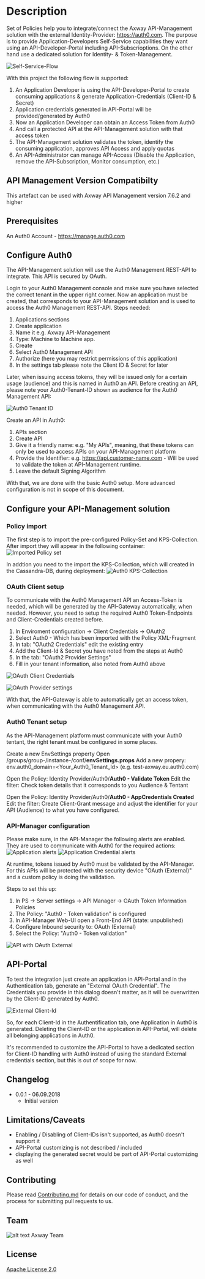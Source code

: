 
# Description

Set of Policies help you to integrate/connect the Axway API-Management solution with the external Identity-Provider: https://auth0.com.
The purpose is to provide Application-Developers Self-Service capabilities they want using an API-Developer-Portal including API-Subscrioptions. On the other hand use a dedicated solution for Identity- & Token-Management.

![Self-Service-Flow](https://github.com/Axway-API-Management-Plus/auth0-apim-integration/blob/master/images/External_Token-Provider-Self-Service.png)

With this project the following flow is supported:
1. An Application Developer is using the API-Developer-Portal to create consuming applications & generate Application-Credentials (Client-ID & Secret)
2. Application credentials generated in API-Portal will be provided/generated by Auth0
3. Now an Application Developer can obtain an Access Token from Auth0
4. And call a protected API at the API-Management solution with that access token
5. The API-Management solution validates the token, identify the consuming application, approves API Access and apply quotas
6. An API-Administrator can manage API-Access (Disable the Application, remove the API-Subscription, Monitor consumption, etc.)

## API Management Version Compatibilty
This artefact can be used with Axway API Management version 7.6.2 and higher

## Prerequisites
An Auth0 Account - https://manage.auth0.com

## Configure Auth0
The API-Management solution will use the Auth0 Management REST-API to integrate. This API is secured by OAuth. 

Login to your Auth0 Management console and make sure you have selected the correct tenant in the upper right corner. 
Now an application must be created, that corresponds to your API-Management solution and is used to access the Auth0 Management REST-API.
Steps needed:
 1. Applications sections
 2. Create application
 3. Name it e.g. Axway API-Management
 4. Type: Machine to Machine app.
 5. Create
 6. Select Auth0 Management API
 7. Authorize (here you may restrict permissions of this application)
 8. In the settings tab please note the Client ID & Secret for later

Later, when issuing access tokens, they will be issued only for a certain usage (audience) and this is named in Auth0 an API. Before creating an API, please note your Auth0-Tenant-ID shown as audience for the Auth0 Management API:

![Auth0 Tenant ID](https://github.com/Axway-API-Management-Plus/auth0-apim-integration/blob/master/images/auth0_tenant_id.png)

Create an API in Auth0:
 1. APIs section
 2. Create API
 3. Give it a friendly name: e.g. "My APIs", meaning, that these tokens can only be used to access APIs on your API-Management platform
 4. Provide the Identifier: e.g. https://api.customer-name.com - Will be used to validate the token at API-Management runtime.
 5. Leave the default Signing Algorithm

With that, we are done with the basic Auth0 setup. More advanced configuration is not in scope of this document. 

## Configure your API-Management solution
### Policy import
The first step is to import the pre-configured Policy-Set and KPS-Collection. 
After import they will appear in the following container:
![Imported Policy set](https://github.com/Axway-API-Management-Plus/auth0-apim-integration/blob/master/images/imported_auth0_policy.png)

In addtion you need to the import the KPS-Collection, which will created in the Cassandra-DB, during deployment:
![Auth0 KPS-Collection](https://github.com/Axway-API-Management-Plus/auth0-apim-integration/blob/master/images/imported_auth0_kps_collection.png)

### OAuth Client setup
To communicate with the Auth0 Management API an Access-Token is needed, which will be generated by the API-Gateway automatically, when needed. However, you need to setup the required Auth0 Token-Endpoints and Client-Credentials created before.

 1. In Enviroment configuration -> Client Credentials -> OAuth2
 2. Select Auth0 - Which has been imported with the Policy XML-Fragment
 3. In tab: "OAuth2 Credentials" edit the existing entry
 4. Add the Client-Id & Secret you have noted from the steps at Auth0
 5. In the tab: "OAuth2 Provider Settings"
 6. Fill in your tenant information, also noted from Auth0 above

![OAuth Client Credentials](https://github.com/Axway-API-Management-Plus/auth0-apim-integration/blob/master/images/oauth2_client_credential_settings.png)

![OAuth Provider settings](https://github.com/Axway-API-Management-Plus/auth0-apim-integration/blob/master/images/oauth2_client_provider_settings.png)

With that, the API-Gateway is able to automatically get an access token, when communicating with the Auth0 Management API.

### Auth0 Tenant setup
As the API-Management platform must communicate with your Auth0 tentant, the right tenant must be configured in some places.

Create a new EnvSettings property
Open <apigw-install>/groups/group-<n>/instance-<n>/conf/**envSettings.props**
Add a new propery: 
env.auth0_domain=<Your_Auth0_Tenant_Id> (e.g. test-axway.eu.auth0.com)

Open the Policy: Identity Provider/Auth0/**Auth0 - Validate Token**
Edit the filter: Check token details that it corresponds to you Audience & Tentant

Open the Policy: Identity Provider/Auth0/**Auth0 - AppCredentials Created**
Edit the filter: Create Client-Grant message and adjust the identifier for your API (Audience) to what you have configured.

### API-Manager configuration
Please make sure, in the API-Manager the following alerts are enabled. They are used to communicate with Auth0 for the required actions:
![Application alerts](https://github.com/Axway-API-Management-Plus/auth0-apim-integration/blob/master/images/application_alerts.png)
![Application Credential alerts](https://github.com/Axway-API-Management-Plus/auth0-apim-integration/blob/master/images/application_credential_alerts.png)

At runtime, tokens issued by Auth0 must be validated by the API-Manager. For this APIs will be protected with the security device "OAuth (External)" and a custom policy is doing the validation.

Steps to set this up:
1. In PS -> Server settings -> API Manager -> OAuth Token Information Policies
2. The Policy: "Auth0 - Token validation" is configured
3. In API-Manager Web-UI open a Front-End API (state: unpublished)
4. Configure Inbound security to: OAuth (External)
5. Select the Policy: "Auth0 - Token validation"

![API with OAuth External](https://github.com/Axway-API-Management-Plus/auth0-apim-integration/blob/master/images/apim-frontend_api_oauth_external_security_device.png)

## API-Portal
To test the integration just create an application in API-Portal and in the Authentication tab, generate an "External OAuth Credential". The Credentials you provide in this dialog doesn't matter, as it will be overwritten by the Client-ID generated by Auth0.

![External Client-Id](https://github.com/Axway-API-Management-Plus/auth0-apim-integration/blob/master/images/client_id_from_auth0.png)

So, for each Client-Id in the Authentification tab, one Application in Auth0 is generated. Deleting the Client-ID or the application in API-Portal, will delete all belonging applications in Auth0.

It's recommended to customize the API-Portal to have a dedicated section for Client-ID handling with Auth0 instead of using the standard External credentials section, but this is out of scope for now.


## Changelog
- 0.0.1 - 06.09.2018
  - Initial version


## Limitations/Caveats
- Enabling / Disabling of Client-IDs isn't supported, as Auth0 doesn't support it
- API-Portal customizing is not described / included
- displaying the generated secret would be part of API-Portal customizing as well

## Contributing

Please read [Contributing.md](https://github.com/Axway-API-Management-Plus/Common/blob/master/Contributing.md) for details on our code of conduct, and the process for submitting pull requests to us.

## Team

![alt text][Axwaylogo] Axway Team

[Axwaylogo]: https://github.com/Axway-API-Management/Common/blob/master/img/AxwayLogoSmall.png  "Axway logo"


## License
[Apache License 2.0](/LICENSE)
